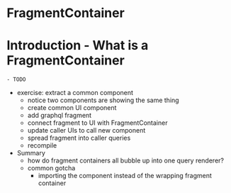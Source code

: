 # FragmentContainer

# Introduction - What is a FragmentContainer

    - TODO

- exercise: extract a common component
  - notice two components are showing the same thing
  - create common UI component
  - add graphql fragment
  - connect fragment to UI with FragmentContainer
  - update caller UIs to call new component
  - spread fragment into caller queries
  - recompile
- Summary
  - how do fragment containers all bubble up into one query renderer?
  - common gotcha
    - importing the component instead of the wrapping fragment container
